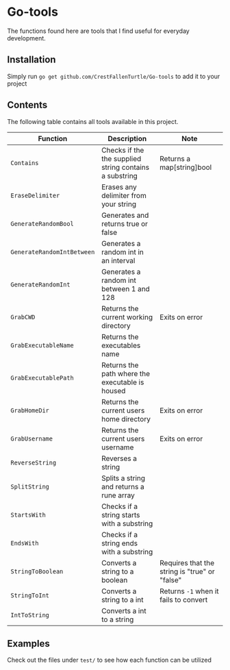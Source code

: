 # Go-tools
The functions found here are tools that I find useful for everyday development. 

## Installation
Simply run `go get github.com/CrestFallenTurtle/Go-tools` to add it to your project

## Contents
The following table contains all tools available in this project.

| Function         | Description     | Note |
|--------------|-----------|-----------|
| `Contains` | Checks if the the supplied string contains a substring | Returns a map[string]bool |
| `EraseDelimiter`| Erases any delimiter from your string |  |
| `GenerateRandomBool`| Generates and returns true or false |  |
| `GenerateRandomIntBetween`| Generates a random int in an interval |  |
| `GenerateRandomInt`| Generates a random int between 1 and 128 |  |
| `GrabCWD`| Returns the current working directory | Exits on error |
| `GrabExecutableName`| Returns the executables name |  |
| `GrabExecutablePath`| Returns the path where the executable is housed |  |
| `GrabHomeDir`| Returns the current users home directory | Exits on error |
| `GrabUsername`| Returns the current users username | Exits on error |
| `ReverseString`| Reverses a string |  |
| `SplitString`| Splits a string and returns a rune array |  |
| `StartsWith`| Checks if a string starts with a substring |  |
| `EndsWith` | Checks if a string ends with a substring  | |
| `StringToBoolean`| Converts a string to a boolean | Requires that the string is "true" or "false" |
| `StringToInt`| Converts a string to a int | Returns `-1` when it fails to convert |
| `IntToString`| Converts a int to a string |  |

## Examples
Check out the files under `test/` to see how each function can be utilized